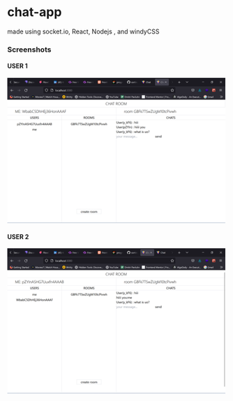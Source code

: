 # chat-app
made using socket.io, React, Nodejs , and windyCSS

### Screenshots

#### USER 1
<img src="/screenshots/user1.png" alt="user 1" width="500" />

#### USER 2
<img src="/screenshots/user2.png" alt="user 1" width="500" />
